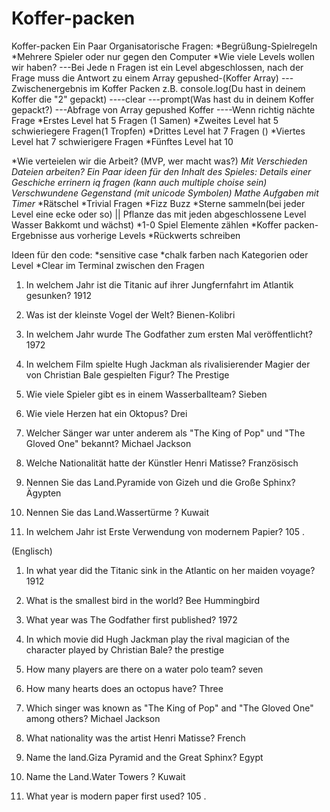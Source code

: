 # Koffer-packen

Koffer-packen
Ein Paar Organisatorische Fragen:
*Begrüßung-Spielregeln *Mehrere Spieler oder nur gegen den Computer *Wie viele Levels wollen wir haben? ---Bei Jede n Fragen ist ein Level abgeschlossen, nach der Frage muss die Antwort zu einem Array gepushed-(Koffer Array) ---Zwischenergebnis im Koffer Packen z.B. console.log(Du hast in deinem Koffer die "2" gepackt) ----clear ---prompt(Was hast du in deinem Koffer gepackt?) ---Abfrage von Array gepushed Koffer ----Wenn richtig nächte Frage *Erstes Level hat 5 Fragen (1 Samen) *Zweites Level hat 5 schwieriegere Fragen(1 Tropfen) *Drittes Level hat 7 Fragen () *Viertes Level hat 7 schwierigere Fragen *Fünftes Level hat 10

*Wie verteielen wir die Arbeit? (MVP, wer macht was?) *Mit Verschieden Dateien arbeiten?
Ein Paar ideen für den Inhalt des Spieles:
Details einer Geschiche errinern iq fragen (kann auch multiple choise sein) Verschwundene Gegenstand (mit unicode Symbolen) Mathe Aufgaben mit Timer* *Rätschel *Trivial Fragen *Fizz Buzz *Sterne sammeln(bei jeder Level eine ecke oder so) || Pflanze das mit jeden abgeschlossene Level Wasser Bakkomt und wächst) *1-0 Spiel Elemente zählen *Koffer packen-Ergebnisse aus vorherige Levels *Rückwerts schreiben

Ideen für den code:
*sensitive case *chalk farben nach Kategorien oder Level *Clear im Terminal zwischen den Fragen

1. In welchem ​​Jahr ist die Titanic  auf ihrer Jungfernfahrt  im Atlantik gesunken? 1912

2. Was ist der kleinste Vogel der Welt? Bienen-Kolibri

3. In welchem ​​Jahr wurde The Godfather zum ersten Mal veröffentlicht? 1972

4. In welchem ​​Film spielte Hugh Jackman als rivalisierender Magier der von Christian Bale gespielten Figur? The Prestige

5.  Wie viele Spieler gibt es in einem Wasserballteam? Sieben

6. Wie viele Herzen hat ein Oktopus? Drei

7. Welcher Sänger war unter anderem als "The King of Pop" und "The Gloved One" bekannt? Michael Jackson

8. Welche Nationalität hatte der Künstler Henri Matisse? Französisch
9. Nennen Sie das Land.Pyramide von Gizeh und die Große Sphinx?
Ägypten
10. Nennen Sie das Land.Wassertürme ? Kuwait

11. In welchem ​​Jahr ist Erste Verwendung von modernem Papier? 105 .


  (Englisch)
1. In what year did the Titanic sink in the Atlantic on her maiden voyage? 1912

2. What is the smallest bird in the world? Bee Hummingbird

3. What year was The Godfather first published? 1972

4. In which movie did Hugh Jackman play the rival magician of the character played by Christian Bale? the prestige

5. How many players are there on a water polo team? seven

6. How many hearts does an octopus have? Three

7. Which singer was known as "The King of Pop" and "The Gloved One" among others? Michael Jackson

8. What nationality was the artist Henri Matisse? French
9. Name the land.Giza Pyramid and the Great Sphinx?
Egypt
10. Name the Land.Water Towers ? Kuwait

11. What year is modern paper first used? 105 .
